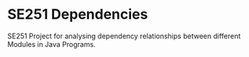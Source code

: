 # SE251 Dependencies
SE251 Project for analysing dependency relationships between different Modules in Java Programs.
